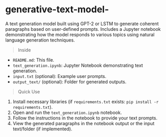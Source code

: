 # generative-text-model-
A text generation model built using GPT-2 or LSTM to generate coherent paragraphs based on user-defined prompts. Includes a Jupyter notebook demonstrating how the model responds to various topics using natural language generation techniques.
> Inside

* `README.md`: This file.
* `text_generation.ipynb`: Jupyter Notebook demonstrating text generation.
* `input.txt` (optional): Example user prompts.
* `output_text/` (optional): Folder for generated outputs.

> Quick Use

1.  Install necessary libraries (if `requirements.txt` exists: `pip install -r requirements.txt`).
2.  Open and run the `text_generation.ipynb` notebook.
3.  Follow the instructions in the notebook to provide your text prompts.
4.  View the generated paragraphs in the notebook output or the input text/folder (if implemented).
